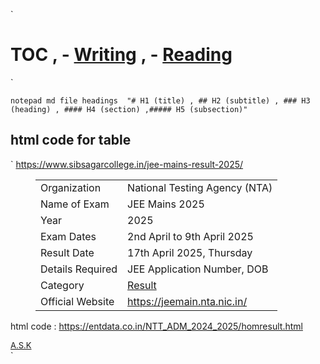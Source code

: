 `
# TOC , - [Writing](#Writing) , - [Reading](#Reading)
`

`notepad md file headings 
"# H1 (title) , ## H2 (subtitle) , ### H3 (heading) , #### H4 (section) ,##### H5 (subsection)"
`

## html code for table 
`
https://www.sibsagarcollege.in/jee-mains-result-2025/
<figure class="wp-block-table"><table class="has-fixed-layout">
<tbody><tr><td>Organization</td><td>National Testing Agency (NTA)</td></tr>
<tr><td>Name of Exam</td><td>JEE Mains 2025</td></tr>
<tr><td>Year</td><td>2025</td></tr>
<tr><td>Exam Dates</td><td>2nd April to 9th April 2025</td></tr>
<tr><td>Result Date</td><td>17th April 2025, Thursday</td></tr>
<tr><td>Details Required</td><td>JEE Application Number, DOB</td></tr>
<tr><td>Category</td><td><a href="https://www.sibsagarcollege.in/category/result/">Result</a></td></tr>
<tr><td>Official Website</td><td><a href="https://jeemain.nta.nic.in/" target="_blank" rel="noreferrer noopener nofollow">https://jeemain.nta.nic.in/</a></td></tr></tbody></table></figure>

html code :  https://entdata.co.in/NTT_ADM_2024_2025/homresult.html
<td width="184" height="45" align="center" bgcolor="#FFFFCC"><font size="2"><a href="N01_G_merged.pdf">A.S.K </a><br></font></td>
`
